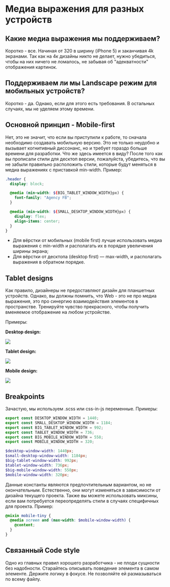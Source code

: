 # Медиа выражения для разных устройств

## Какие медиа выражения мы поддерживаем?

Коротко - все. Начиная от 320 в ширину (iPhone 5) и заканчивая 4k экранами.
Так как на 4к дизайны никто не делает, нужно убедиться, чтобы на них ничего не ломалось,
не забывая об "адекватности" отображения картинок.

## Поддерживаем ли мы Landscape режим для мобильных устройств?

Коротко - да. Однако, если для этого есть требования. В остальных случаях, мы не уделяем этому времени.

## Основной принцип - Mobile-first

Нет, это не значит, что если вы приступили к работе, то сначала необходимо создавать мобильную версию.
Это не только неудобно и вызывает когнитивный диссонанс, но и требует гораздо больше времени для разработки.
Что же здесь имеется в виду? После того как вы прописали стили для десктоп версии, пожалуйста, убедитесь, что вы не
забыли правильно расположить стили, которые будут меняться в медиа выражениях с приставкой min-width. Пример:

```scss
.header {
  display: block;

  @media (min-width: ${BIG_TABLET_WINDOW_WIDTH}px) {
    font-family: "Agency FB";
  }

  @media (min-width: ${SMALL_DESKTOP_WINDOW_WIDTH}px) {
    display: flex;
    align-items: center;
  }
}
```

- Для вёрстки от мобильных (mobile first) лучше использовать медиа выражения с min-width и
  располагать их в порядке увеличения ширины экрана;
- Для вёрстки от десктопа (desktop first) — max-width, и располагать выражения в обратном порядке.

## Tablet designs

Как правило, дизайнеры не предоставляют дизайн для планшетных устройств. Однако, вы должны помнить,
что Web - это не про медиа выражения, это про синергию взаимодействия элементов в пространстве.
Тренируйте чувство прекрасного, чтобы получить вменяемое отображение на любом устройстве.

Примеры:

**Desktop design:**

![](images/desktop-design.png)

**Tablet design:**

![](images/tablet-design.png)

**Mobile design:**

![](images/mobile-design.png)

## Breakpoints

Зачастую, мы используем .scss или css-in-js переменные. Примеры:

```js
export const DESKTOP_WINDOW_WIDTH = 1440;
export const SMALL_DESKTOP_WINDOW_WIDTH = 1184;
export const BIG_TABLET_WINDOW_WIDTH = 992;
export const TABLET_WINDOW_WIDTH = 736;
export const BIG_MOBILE_WINDOW_WIDTH = 558;
export const MOBILE_WINDOW_WIDTH = 320;
```

```scss
$desktop-window-width: 1440px;
$small-desktop-window-width: 1184px;
$big-tablet-window-width: 992px;
$tablet-window-width: 736px;
$big-mobile-window-width: 558px;
$mobile-window-width: 320px;
```

Данные константы являются предпочтительным вариантом, но не окончательным. Естественно, они могут изменяться в зависимости
от дизайна текущего проекта. Также вы можете использовать миксины,
если вам потребуется переопределять стили в случаях специфичных для проекта. Пример:

```scss
@mixin mobile-tiny {
  @media screen and (max-width: $mobile-window-width) {
    @content;
  }
}
```

## Связанный Code style

Одно из главных правил хорошего разработчика - не плоди сущности без надобности.
Старайтесь описывать поведение элемента в самом элементе. Держите логику в фокусе.
Не позволяйте ей размазываться по всему файлу.
